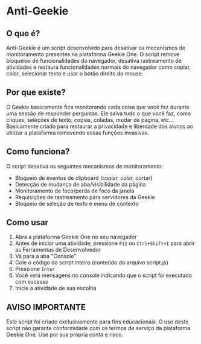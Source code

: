 # Anti-Geekie

## O que é?

Anti-Geekie é um script desenvolvido para desativar os mecanismos de monitoramento presentes na plataforma Geekie One. O script remove bloqueios de funcionalidades do navegador, desativa rastreamento de atividades e restaura funcionalidades normais do navegador como copiar, colar, selecionar texto e usar o botão direito do mouse.

## Por que existe?

O Geekie basicamente fica monitorando cada coisa que você faz durante uma sessão de responder perguntas. Ele salva tudo o que você faz, como cliques, seleções de texto, copias, coladas, mudar de pagina, etc... Basicamente criado para restaurar a privacidade e liberdade dos alunos ao utilizar a plataforma removendo essas funções invasivas.

## Como funciona?

O script desativa os seguintes mecanismos de monitoramento:

- Bloqueio de eventos de clipboard (copiar, colar, cortar)
- Detecção de mudança de aba/visibilidade da página
- Monitoramento de foco/perda de foco da janela
- Requisições de rastreamento para servidores da Geekie
- Bloqueio de seleção de texto e menu de contexto

## Como usar

1. Abra a plataforma Geekie One no seu navegador
2. Antes de iniciar uma atividade, pressione `F12` ou `Ctrl+Shift+I` para abrir as Ferramentas de Desenvolvedor
3. Vá para a aba "Console"
4. Cole o código do script inteiro (conteúdo do arquivo script.js)
5. Pressione `Enter`
6. Você verá mensagens no console indicando que o script foi executado com sucesso
7. Inicie a atividade de sua escolha

## AVISO IMPORTANTE

Este script foi criado exclusivamente para fins educacionais. O uso deste script não garante conformidade com os termos de serviço da plataforma Geekie One. Use por sua própria conta e risco. 